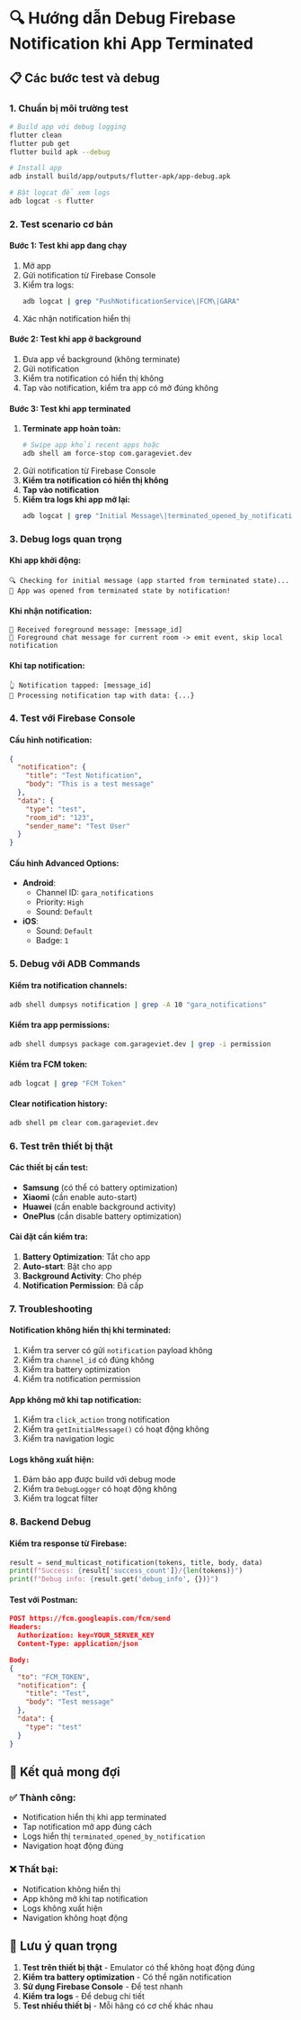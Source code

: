 # 🔍 Hướng dẫn Debug Firebase Notification khi App Terminated

## 📋 **Các bước test và debug**

### **1. Chuẩn bị môi trường test**

```bash
# Build app với debug logging
flutter clean
flutter pub get
flutter build apk --debug

# Install app
adb install build/app/outputs/flutter-apk/app-debug.apk

# Bật logcat để xem logs
adb logcat -s flutter
```

### **2. Test scenario cơ bản**

#### **Bước 1: Test khi app đang chạy**
1. Mở app
2. Gửi notification từ Firebase Console
3. Kiểm tra logs:
   ```bash
   adb logcat | grep "PushNotificationService\|FCM\|GARA"
   ```
4. Xác nhận notification hiển thị

#### **Bước 2: Test khi app ở background**
1. Đưa app về background (không terminate)
2. Gửi notification
3. Kiểm tra notification có hiển thị không
4. Tap vào notification, kiểm tra app có mở đúng không

#### **Bước 3: Test khi app terminated**
1. **Terminate app hoàn toàn:**
   ```bash
   # Swipe app khỏi recent apps hoặc
   adb shell am force-stop com.garageviet.dev
   ```
2. Gửi notification từ Firebase Console
3. **Kiểm tra notification có hiển thị không**
4. **Tap vào notification**
5. **Kiểm tra logs khi app mở lại:**
   ```bash
   adb logcat | grep "Initial Message\|terminated_opened_by_notification"
   ```

### **3. Debug logs quan trọng**

#### **Khi app khởi động:**
```
🔍 Checking for initial message (app started from terminated state)...
📱 App was opened from terminated state by notification!
```

#### **Khi nhận notification:**
```
📨 Received foreground message: [message_id]
🔔 Foreground chat message for current room -> emit event, skip local notification
```

#### **Khi tap notification:**
```
👆 Notification tapped: [message_id]
📱 Processing notification tap with data: {...}
```

### **4. Test với Firebase Console**

#### **Cấu hình notification:**
```json
{
  "notification": {
    "title": "Test Notification",
    "body": "This is a test message"
  },
  "data": {
    "type": "test",
    "room_id": "123",
    "sender_name": "Test User"
  }
}
```

#### **Cấu hình Advanced Options:**
- **Android**: 
  - Channel ID: `gara_notifications`
  - Priority: `High`
  - Sound: `Default`
- **iOS**:
  - Sound: `Default`
  - Badge: `1`

### **5. Debug với ADB Commands**

#### **Kiểm tra notification channels:**
```bash
adb shell dumpsys notification | grep -A 10 "gara_notifications"
```

#### **Kiểm tra app permissions:**
```bash
adb shell dumpsys package com.garageviet.dev | grep -i permission
```

#### **Kiểm tra FCM token:**
```bash
adb logcat | grep "FCM Token"
```

#### **Clear notification history:**
```bash
adb shell pm clear com.garageviet.dev
```

### **6. Test trên thiết bị thật**

#### **Các thiết bị cần test:**
- **Samsung** (có thể có battery optimization)
- **Xiaomi** (cần enable auto-start)
- **Huawei** (cần enable background activity)
- **OnePlus** (cần disable battery optimization)

#### **Cài đặt cần kiểm tra:**
1. **Battery Optimization**: Tắt cho app
2. **Auto-start**: Bật cho app
3. **Background Activity**: Cho phép
4. **Notification Permission**: Đã cấp

### **7. Troubleshooting**

#### **Notification không hiển thị khi terminated:**
1. Kiểm tra server có gửi `notification` payload không
2. Kiểm tra `channel_id` có đúng không
3. Kiểm tra battery optimization
4. Kiểm tra notification permission

#### **App không mở khi tap notification:**
1. Kiểm tra `click_action` trong notification
2. Kiểm tra `getInitialMessage()` có hoạt động không
3. Kiểm tra navigation logic

#### **Logs không xuất hiện:**
1. Đảm bảo app được build với debug mode
2. Kiểm tra `DebugLogger` có hoạt động không
3. Kiểm tra logcat filter

### **8. Backend Debug**

#### **Kiểm tra response từ Firebase:**
```python
result = send_multicast_notification(tokens, title, body, data)
print(f"Success: {result['success_count']}/{len(tokens)}")
print(f"Debug info: {result.get('debug_info', {})}")
```

#### **Test với Postman:**
```json
POST https://fcm.googleapis.com/fcm/send
Headers:
  Authorization: key=YOUR_SERVER_KEY
  Content-Type: application/json

Body:
{
  "to": "FCM_TOKEN",
  "notification": {
    "title": "Test",
    "body": "Test message"
  },
  "data": {
    "type": "test"
  }
}
```

## 🎯 **Kết quả mong đợi**

### **✅ Thành công:**
- Notification hiển thị khi app terminated
- Tap notification mở app đúng cách
- Logs hiển thị `terminated_opened_by_notification`
- Navigation hoạt động đúng

### **❌ Thất bại:**
- Notification không hiển thị
- App không mở khi tap notification
- Logs không xuất hiện
- Navigation không hoạt động

## 📱 **Lưu ý quan trọng**

1. **Test trên thiết bị thật** - Emulator có thể không hoạt động đúng
2. **Kiểm tra battery optimization** - Có thể ngăn notification
3. **Sử dụng Firebase Console** - Để test nhanh
4. **Kiểm tra logs** - Để debug chi tiết
5. **Test nhiều thiết bị** - Mỗi hãng có cơ chế khác nhau
